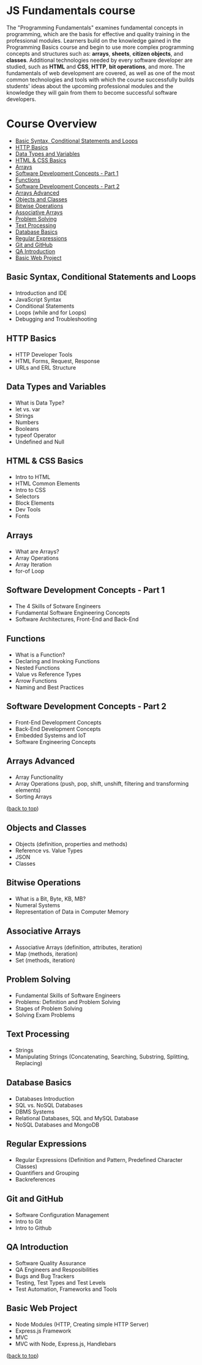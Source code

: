 <div id="top"></div>

# JS Fundamentals course

The "Programming Fundamentals" examines fundamental concepts in programming, which are the basis for effective and quality training in the professional modules. Learners build on the knowledge gained in the Programming Basics course and begin to use more complex programming concepts and structures such as: **arrays**, **sheets**, **citizen objects**, and **classes**. Additional technologies needed by every software developer are studied, such as **HTML** and **CSS**, **HTTP**, **bit operations**, and more. The fundamentals of web development are covered, as well as one of the most common technologies and tools with which the course successfully builds students' ideas about the upcoming professional modules and the knowledge they will gain from them to become successful software developers.

# Course Overview

- <a href="#syntax">Basic Syntax, Conditional Statements and Loops</a>
- <a href="#http">HTTP Basics</a>
- <a href="#data-types">Data Types and Variables</a>
- <a href="#html-css">HTML & CSS Basics</a>
- <a href="#arrays">Arrays</a>
- <a href="#soft-concepts-first-part">Software Development Concepts - Part 1</a>
- <a href="#functions">Functions</a>
- <a href="#soft-concepts-second-part">Software Development Concepts - Part 2</a>
- <a href="#arrays-advanced">Arrays Advanced</a>
- <a href="#objects-classes">Objects and Classes</a>
- <a href="#bit-ops">Bitwise Operations</a>
- <a href="#ass-arrays">Associative Arrays</a>
- <a href="#problem-solving">Problem Solving</a>
- <a href="#text-processing">Text Processing</a>
- <a href="#db">Database Basics</a>
- <a href="#regex">Regular Expressions</a>
- <a href="#git-github">Git and GitHub</a>
- <a href="#qa">QA Introduction</a>
- <a href="#web-project">Basic Web Project</a>


## <p id="syntax">Basic Syntax, Conditional Statements and Loops</p>
- Introduction and IDE
- JavaScript Syntax
- Conditional Statements
- Loops (while and for Loops)
- Debugging and Troubleshooting


## <p id="http">HTTP Basics</p>
-  HTTP Developer Tools
-  HTML Forms, Request, Response
-  URLs and ERL Structure


## <p id="data-types">Data Types and Variables</p>
- What is Data Type?
- let vs. var
- Strings
- Numbers
- Booleans
- typeof Operator
- Undefined and Null


## <p id="html-css">HTML & CSS Basics</p>
- Intro to HTML
- HTML Common Elements
- Intro to CSS
- Selectors
- Block Elements
- Dev Tools
- Fonts


## <p id="arrays">Arrays</p>
- What are Arrays?
- Array Operations
- Array Iteration
- for-of Loop


## <p id="soft-concepts-first-part">Software Development Concepts - Part 1</p>
- The 4 Skills of Sotware Engineers
- Fundamental Software Engineering Concepts
- Software Architectures, Front-End and Back-End


## <p id="functions">Functions</p>
- What is a Function?
- Declaring and Invoking Functions
- Nested Functions
- Value vs Reference Types
- Arrow Functions
- Naming and Best Practices


## <p id="soft-concepts-second-part">Software Development Concepts - Part 2</p>
- Front-End Development Concepts
- Back-End Development Concepts
- Embedded Systems and IoT
- Software Engineering Concepts


## <p id="arrays-advanced">Arrays Advanced</p>
- Array Functionality
- Array Operations (push, pop, shift, unshift, filtering and transforming elements)
- Sorting Arrays

(<a href="#top">back to top</a>)

## <p id="objects-classes">Objects and Classes</p>
- Objects (definition, properties and methods)
- Reference vs. Value Types
- JSON
- Classes

## <p id="bit-ops">Bitwise Operations</p>
- What is a Bit, Byte, KB, MB?
- Numeral Systems
- Representation of Data in Computer Memory


## <p id="ass-arrays">Associative Arrays</p>
- Associative Arrays (definition, attributes, iteration)
- Map (methods, iteration)
- Set (methods, iteration)


## <p id="problem-solving">Problem Solving</p>
- Fundamental Skills of Software Engineers
- Problems: Definition and Problem Solving
- Stages of Problem Solving
- Solving Exam Problems


## <p id="text-processing">Text Processing</p>
- Strings
- Manipulating Strings (Concatenating, Searching, Substring, Splitting, Replacing)


## <p id="db">Database Basics</p>
- Databases Introduction
- SQL vs. NoSQL Databases
- DBMS Systems
- Relational Databases, SQL and MySQL Database
- NoSQL Databases and MongoDB

## <p id="regex">Regular Expressions</p>
- Regular Expressions (Definition and Pattern, Predefined Character Classes)
- Quantifiers and Grouping
- Backreferences


## <p id="git-github">Git and GitHub</p>
- Software Configuration Management
- Intro to Git
- Intro to Github


## <p id="qa">QA Introduction</p>
- Software Quality Assurance
- QA Engineers and Resposibilities
- Bugs and Bug Trackers
- Testing, Test Types and Test Levels
- Test Automation, Frameworks and Tools


## <p id="web-project">Basic Web Project</p>
- Node Modules (HTTP, Creating simple HTTP Server)
- Express.js Framework
- MVC
- MVC with Node, Express.js, Handlebars

(<a href="#top">back to top</a>)
